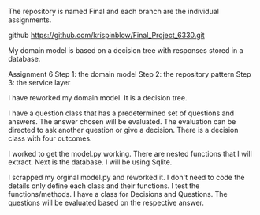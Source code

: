 The repository is named Final and each branch are the individual assignments.

github https://github.com/krispinblow/Final_Project_6330.git

My domain model is based on a decision tree with responses stored in a database.

Assignment 6
    Step 1: the domain model
    Step 2: the repository pattern
    Step 3: the service layer


I have reworked my domain model. It is a decision tree. 

I have a question class that has a predetermined set of questions and answers. The answer chosen will be evaluated. The evaluation can be directed to ask another question or give a decision. There is a decision class with four outcomes.

I worked to get the model.py working. There are nested functions that I will extract. Next is the database. I will be using Sqlite.

I scrapped my orginal model.py and reworked it. I don't need to code the details only define each class and their functions. I test the functions/methods. I have a class for Decisions and Questions. The questions will be evaluated based on the respective answer.